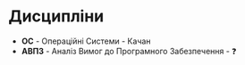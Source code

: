 # Дисципліни

- **ОС** - Операційні Системи - Качан
- **АВПЗ** - Аналіз Вимог до Програмного Забезпечення - ❓
